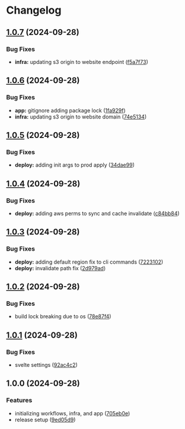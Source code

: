 # Changelog

## [1.0.7](https://github.com/jamcatbiz/jamescate.com/compare/v1.0.6...v1.0.7) (2024-09-28)


### Bug Fixes

* **infra:** updating s3 origin to website endpoint ([f5a7f73](https://github.com/jamcatbiz/jamescate.com/commit/f5a7f73242156ed84eef5edcf83a96b0eae803f9))

## [1.0.6](https://github.com/jamcatbiz/jamescate.com/compare/v1.0.5...v1.0.6) (2024-09-28)


### Bug Fixes

* **app:** gitignore adding package lock ([1fa929f](https://github.com/jamcatbiz/jamescate.com/commit/1fa929f5d185a102cb7dc854d7690a966d271d6f))
* **infra:** updating s3 origin to website domain ([74e5134](https://github.com/jamcatbiz/jamescate.com/commit/74e5134bf30a38c6ef734dec00f34df3614b7be6))

## [1.0.5](https://github.com/jamcatbiz/jamescate.com/compare/v1.0.4...v1.0.5) (2024-09-28)


### Bug Fixes

* **deploy:** adding init args to prod apply ([34dae99](https://github.com/jamcatbiz/jamescate.com/commit/34dae99908f2d2f9063af87520c93a94dc3620de))

## [1.0.4](https://github.com/jamcatbiz/jamescate.com/compare/v1.0.3...v1.0.4) (2024-09-28)


### Bug Fixes

* **deploy:** adding aws perms to sync and cache invalidate ([c84bb84](https://github.com/jamcatbiz/jamescate.com/commit/c84bb849971f063f1d83023079afc2e54f9d7caf))

## [1.0.3](https://github.com/jamcatbiz/jamescate.com/compare/v1.0.2...v1.0.3) (2024-09-28)


### Bug Fixes

* **deploy:** adding default region fix to cli commands ([7223102](https://github.com/jamcatbiz/jamescate.com/commit/72231025666fbd592b2483a3531a7a24ae00b3bb))
* **deploy:** invalidate path fix ([2d979ad](https://github.com/jamcatbiz/jamescate.com/commit/2d979ada8dd78e882ac3354ad3c2c30388bd36c9))

## [1.0.2](https://github.com/jamcatbiz/jamescate.com/compare/v1.0.1...v1.0.2) (2024-09-28)


### Bug Fixes

* build lock breaking due to os ([78e87f4](https://github.com/jamcatbiz/jamescate.com/commit/78e87f49295d2c3514ec798172c89becb7c5e75f))

## [1.0.1](https://github.com/jamcatbiz/jamescate.com/compare/v1.0.0...v1.0.1) (2024-09-28)


### Bug Fixes

* svelte settings ([92ac4c2](https://github.com/jamcatbiz/jamescate.com/commit/92ac4c2a01e2dc729a6a3686160b0e0cbe4c3793))

## 1.0.0 (2024-09-28)


### Features

* initializing workflows, infra, and app ([705eb0e](https://github.com/jamcatbiz/jamescate.com/commit/705eb0e7d3721243f7f23be38692ebbc3a99a873))
* release setup ([9ed05d9](https://github.com/jamcatbiz/jamescate.com/commit/9ed05d9532d6b0d571a0ec73b4f1726032cf3158))
